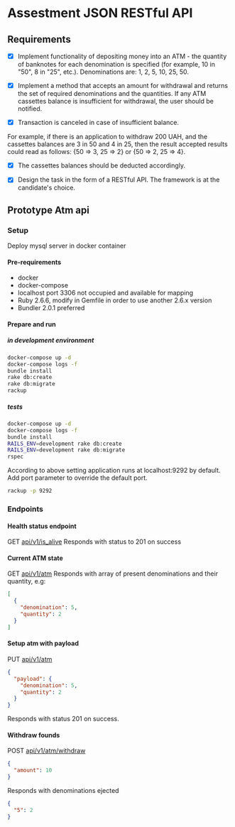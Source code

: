 # Assestment JSON RESTful API

## Requirements

- [x] Implement functionality of depositing money into an ATM - the quantity of banknotes for each denomination is specified (for example, 10 in "50", 8 in "25", etc.). Denominations are: 1, 2, 5, 10, 25, 50.

- [x] Implement a method that accepts an amount for withdrawal and returns the set of required denominations and the quantities. If any ATM cassettes balance is insufficient for withdrawal, the user should be notified.

- [x] Transaction is canceled in case of insufficient balance.

For example, if there is an application to withdraw 200 UAH, and the cassettes balances are 3 in 50 and 4 in 25, then the result accepted results could read as follows: {50 => 3, 25 => 2} or {50 => 2, 25 => 4}.

- [x] The cassettes balances should be deducted accordingly.

- [x] Design the task in the form of a RESTful API. The framework is at the candidate's choice.

## Prototype Atm api

### Setup

Deploy mysql server in docker container

#### Pre-requirements

- docker
- docker-compose
- localhost port 3306 not occupied and available for mapping
- Ruby 2.6.6, modify in Gemfile in order to use another 2.6.x version
- Bundler 2.0.1 preferred

#### Prepare and run

##### in development environment

```bash
docker-compose up -d
docker-compose logs -f
bundle install
rake db:create
rake db:migrate
rackup
```

##### tests

```bash
docker-compose up -d
docker-compose logs -f
bundle install
RAILS_ENV=development rake db:create
RAILS_ENV=development rake db:migrate
rspec
```

According to above setting application runs at localhost:9292 by default.
Add port parameter to override the default port.

```bash
rackup -p 9292
```

### Endpoints

#### Health status endpoint

GET [api/v1/is_alive](http://localhost:9292/api/v1/is_alive "api/v1/is_alive")
Responds with status to 201 on success

#### Current ATM state

GET [api/v1/atm](http://localhost:9292/api/v1/atm "api/v1/atm")
Responds with array of present denominations and their quantity, e.g:

```json
[
  {
    "denomination": 5,
    "quantity": 2
  }
]
```

#### Setup atm with payload

PUT [api/v1/atm](http://localhost:9292/api/v1/atm "api/v1/atm")

```json
{
  "payload": {
    "denomination": 5,
    "quantity": 2
  }
}
```

Responds with status 201 on success.

#### Withdraw founds

POST [api/v1/atm/withdraw](http://localhost:9292/api/v1/atm/withdraw "api/v1/atm/withdraw")

```json
{
  "amount": 10
}
```

Responds with denominations ejected

```json
{
  "5": 2
}
```

